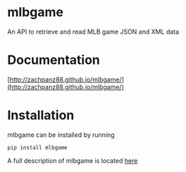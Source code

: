 # mlbgame
An API to retrieve and read MLB game JSON and XML data

# Documentation
[http://zachpanz88.github.io/mlbgame/](http://zachpanz88.github.io/mlbgame/)

# Installation
mlbgame can be installed by running
```
pip install mlbgame
```

A full description of mlbgame is located [here](longdesc.rst)
